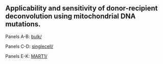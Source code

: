 ## Applicability and sensitivity of donor-recipient deconvolution using mitochondrial DNA mutations.

Panels A-B: [bulk/](bulk)

Panels C-D: [singlecell/](singlecell)

Panels E-K: [MART1/](MART1)
